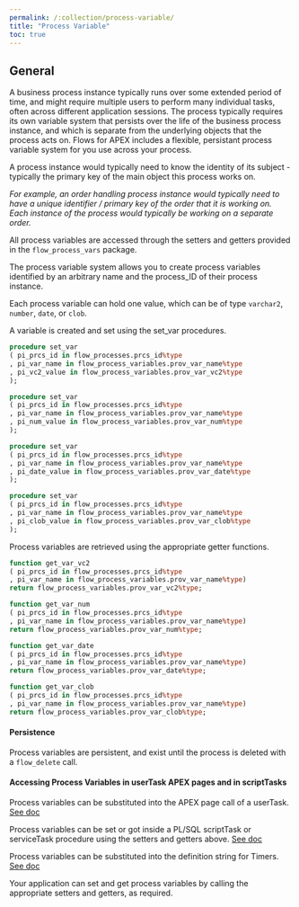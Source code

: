 ```yaml
---
permalink: /:collection/process-variable/
title: "Process Variable"
toc: true
---
```

## General

A business process instance typically runs over some extended period of time, and might require multiple users to perform many individual tasks, often across different application sessions.
The process typically requires its own variable system that persists over the life of the business process instance, and which is separate from the underlying objects that the process acts on.
Flows for APEX includes a flexible, persistant process variable system for you use across your process.

A process instance would typically need to know the identity of its subject - typically the primary key of the main object this process works on.

*For example, an order handling process instance would typically need to have a unique identifier / primary key of the order that it is working on.  Each instance of the process would typically be working on a separate order.*

All process variables are accessed through the setters and getters provided in the `flow_process_vars` package.

The process variable system allows you to create process variables identified by an arbitrary name and the process_ID of their process instance.

Each process variable can hold one value, which can be of type `varchar2`, `number`, `date`, or `clob`.

A variable is created and set using the set_var procedures.

```sql
procedure set_var
( pi_prcs_id in flow_processes.prcs_id%type
, pi_var_name in flow_process_variables.prov_var_name%type
, pi_vc2_value in flow_process_variables.prov_var_vc2%type
);

procedure set_var
( pi_prcs_id in flow_processes.prcs_id%type
, pi_var_name in flow_process_variables.prov_var_name%type
, pi_num_value in flow_process_variables.prov_var_num%type
);

procedure set_var
( pi_prcs_id in flow_processes.prcs_id%type
, pi_var_name in flow_process_variables.prov_var_name%type
, pi_date_value in flow_process_variables.prov_var_date%type
);

procedure set_var
( pi_prcs_id in flow_processes.prcs_id%type
, pi_var_name in flow_process_variables.prov_var_name%type
, pi_clob_value in flow_process_variables.prov_var_clob%type
);
```

Process variables are retrieved using the appropriate getter functions.

```sql
function get_var_vc2
( pi_prcs_id in flow_processes.prcs_id%type
, pi_var_name in flow_process_variables.prov_var_name%type)
return flow_process_variables.prov_var_vc2%type;

function get_var_num
( pi_prcs_id in flow_processes.prcs_id%type
, pi_var_name in flow_process_variables.prov_var_name%type)
return flow_process_variables.prov_var_num%type;

function get_var_date
( pi_prcs_id in flow_processes.prcs_id%type
, pi_var_name in flow_process_variables.prov_var_name%type)
return flow_process_variables.prov_var_date%type;

function get_var_clob
( pi_prcs_id in flow_processes.prcs_id%type
, pi_var_name in flow_process_variables.prov_var_name%type)
return flow_process_variables.prov_var_clob%type;
```

#### Persistence

Process variables are persistent, and exist until the process is deleted with a `flow_delete` call.

#### Accessing Process Variables in userTask APEX pages and in scriptTasks

Process variables can be substituted into the APEX page call of a userTask.
[See doc](usingTasksToImplementYourProcess.md)

Process variables can be set or got inside a PL/SQL scriptTask
or serviceTask procedure using the setters and getters above.
[See doc](usingTasksToImplementYourProcess.md)

Process variables can be substituted into the definition string for Timers.  [See doc](usingTimerEvents.md)

Your application can set and get process variables by calling the appropriate setters and getters, as required.

